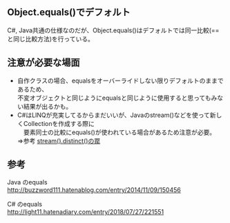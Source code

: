 ## Object.equals()でデフォルト
C#, Java共通の仕様なのだが、Object.equals()はデフォルトでは同一比較(== と同じ比較方法)を行っている。

## 注意が必要な場面
- 自作クラスの場合、equalsをオーバーライドしない限りデフォルトのままであるため、  
  不変オブジェクトと同じようにequalsと同じように使用すると思ってもみない結果が出るかも。
- C#はLINQが充実してるからまだいいが、Javaのstream()などを使って新しくCollectionを作成する際に  
　要素同士の比較にequals()が使われている場合があるため注意が必要。  
  ⇒参考 [stream().distinct()の罠](./Java/コレクション/[stream().distinct()の罠.md)

## 参考
Java のequals  
http://buzzword111.hatenablog.com/entry/2014/11/09/150456

C# のequals  
http://light11.hatenadiary.com/entry/2018/07/27/221551
